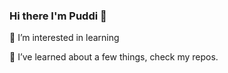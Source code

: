 ### Hi there I'm Puddi 👋

🔭 I’m interested in learning

🌱 I’ve learned about a few things, check my repos.
